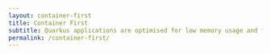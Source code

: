 ```yaml
---
layout: container-first
title: Container First
subtitle: Quarkus applications are optimised for low memory usage and fast startup times
permalink: /container-first/
---
```

